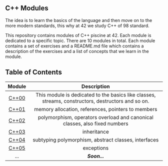 ## C++ Modules

The idea is to learn the basics of the language and then move on to the more modern standards, this why at 42 we study C++ of 98 standard.

This repository contains modules of C++ piscine at 42. Each module is dedicated to a specific topic.
There are 10 modules in total. Each module contains a set of exercises and a README.md file which contains a description of the exercises and a list of concepts that we learn in the module.

## Table of Contents
| Module | Description |
|:---:|:---:|
| [C++00](./CPP_00) | This module is dedicated to the basics like classes, streams, constructors, destructors and so on. |
| [C++01](./CPP_01) | memory allocation, references, pointers to members |
| [C++02](./CPP_02) | polymorphism, operators overload and canonical classes, also fixed numbers |
| [C++03](./CPP_03) | inheritance |
| [C++04](./CPP_04) | subtyping polymorphism, abstract classes, interfaces |
| [C++05](./CPP_05) | exceptions |
| ... | ***Soon...*** |

